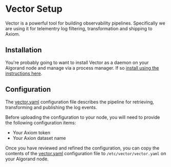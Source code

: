 # Vector Setup

Vector is a powerful tool for building observability pipelines. Specifically we are using it for telementry log filtering, transformation and shipping to Axiom.

## Installation

You're probably going to want to install Vector as a daemon on your Algorand node and manage via a process manager. If so [install using the instructions here](https://vector.dev/docs/administration/management/).

## Configuration

The [vector.yaml](./vector.yaml) configuration file describes the pipeline for retrieving, transforming and publishing the log events.

Before uploading the configuration to your node, you will need to provide the following configuration items:

- Your Axiom token
- Your Axion dataset name

Once you have reviewed and refined the configuration, you can copy the contents of the [vector.yaml](./vector.yaml) configuration file to `/etc/vector/vector.yaml` on your Algorand node.
